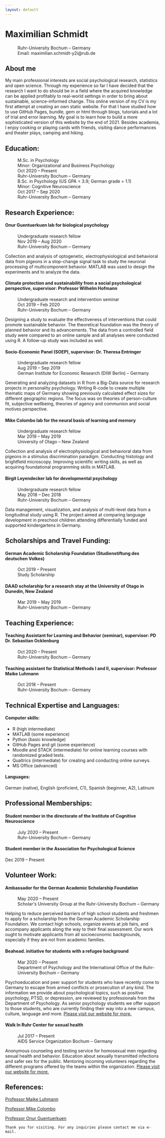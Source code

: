 ```yaml
---
layout: default
---
```


# Maximilian Schmidt

<dd>Ruhr-University Bochum – Germany</dd>
<dd>Email: maximilian.schmidt-y2i@rub.de</dd>

## About me

My main professional interests are social psychological research, statistics and open science. Through my experience so far I have decided that the research I want to do should be in a field where the acquired knowledge can be applied profitably to real-world settings in order to bring about sustainable, science-informed change.
This online version of my CV is my first attempt at creating an own static website. For that I have studied how to use GitHub Pages, bundle, gem or html through blogs, tutorials and a lot of trial and error learning. My goal is to learn how to build a more sophisticated version of this website by the end of 2021.
Besides academia, I enjoy cooking or playing cards with friends, visiting dance performances and theater plays, camping and hiking.

## Education:

<dd>M.Sc. in Psychology</dd>
<dd>Minor: Organizational and Business Psychology</dd>
<dd>Oct 2020 – Present</dd>
<dd>Ruhr-University Bochum – Germany</dd>
<dd></dd>
<dd>B.Sc. in Psychology (US GPA = 3.9; German grade = 1.1)</dd>
<dd>Minor: Cognitive Neuroscience</dd>
<dd>Oct 2017 – Sep 2020</dd>
<dd>Ruhr-University Bochum – Germany</dd>

## Research Experience:

#### Onur Guentuerkuen lab for biological psychology

<dd>Undergraduate research fellow</dd>
<dd>Nov 2019 – Aug 2020</dd>
<dd>Ruhr-University Bochum – Germany</dd>

Collection and analysis of optogenetic, electrophysiological and behavioral data from pigeons in a stop-change signal task to study the neuronal processing of multicomponent behavior. MATLAB was used to design the experiments and to analyze the data.

#### Climate protection and sustainability from a social psychological perspective, supervisor: Professor Wilhelm Hofmann

<dd>Undergraduate research and intervention seminar</dd>
<dd>Oct 2019 – Feb 2020</dd>
<dd>Ruhr-University Bochum – Germany</dd>

Designing a study to evaluate the effectiveness of interventions that could promote sustainable behavior. The theoretical foundation was the theory of planned behavior and its advancements. The data from a controlled field study were compared to an online sample and all analyses were conducted using R. A follow-up study was included as well.

#### Socio-Economic Panel (SOEP), supervisor: Dr. Theresa Entringer

<dd>Undergraduate research fellow</dd>
<dd>Aug 2019 – Sep 2019</dd>
<dd>German Institute for Economic Research (DIW Berlin) – Germany</dd>

Generating and analyzing datasets in R from a Big-Data source for research projects in personality psychology. Writing R-code to create multiple thematic maps of Germany showing previously calculated effect sizes for different geographic regions. The focus was on theories of person-culture fit, subjective wellbeing, theories of agency and communion and social motives perspective.

#### Mike Colombo lab for the neural basis of learning and memory

<dd>Undergraduate research fellow</dd>
<dd>Mar 2019 – May 2019</dd>
<dd>University of Otago – New Zealand</dd>

Collection and analysis of electrophysiological and behavioral data from pigeons in a stimulus discrimination paradigm. Conducting histology and brightfield microscopy. Improving scientific writing skills, as well as acquiring foundational programming skills in MATLAB.

#### Birgit Leyendecker lab for developmental psychology

<dd>Undergraduate research fellow</dd>
<dd>May 2018 – Dec 2018</dd>
<dd>Ruhr-University Bochum – Germany</dd>

Data management, visualization, and analysis of multi-level data from a longitudinal study using R. The project aimed at comparing language development in preschool children attending differentially funded and supported kindergartens in Germany.

## Scholarships and Travel Funding:

#### German Academic Scholarship Foundation (Studienstiftung des deutschen Volkes)

<dd>Oct 2019 – Present</dd>
<dd>Study Scholarship</dd>

#### DAAD scholarship for a research stay at the University of Otago in Dunedin, New Zealand

<dd>Mar 2019 – May 2019</dd>
<dd>Ruhr-University Bochum – Germany</dd>

## Teaching Experience:

#### Teaching Assistant for Learning and Behavior (seminar), supervisor: PD Dr. Sebastian Ocklenburg

<dd>Oct 2020 – Present</dd>
<dd>Ruhr-University Bochum – Germany</dd>

#### Teaching assistant for Statistical Methods I and II, supervisor: Professor Maike Luhmann

<dd>Oct 2018 – Present</dd>
<dd>Ruhr-University Bochum – Germany</dd>

## Technical Expertise and Languages:

#### Computer skills:
*   R (high intermediate)
*   MATLAB (some experience)
*   Python (basic knowledge)
*   GitHub Pages and git (some experience)
*   Moodle and STACK (intermediate) for online learning courses with randomized graded tests.
*   Qualtrics (intermediate) for creating and conducting online surveys.
*   MS Office (advanced)

#### Languages:
German (native), English (proficient, C1), Spanish (beginner, A2), Latinum

## Professional Memberships:

#### Student member in the directorate of the Institute of Cognitive Neuroscience

<dd>July 2020 – Present</dd>
<dd>Ruhr-University Bochum – Germany</dd>

#### Student member in the Association for Psychological Science
Dec 2019 – Present

## Volunteer Work:

#### Ambassador for the German Academic Scholarship Foundation

<dd>May 2020 – Present</dd>
<dd>Scholar's University Group at the Ruhr-University Bochum – Germany</dd>

Helping to reduce perceived barriers of high school students and freshmen to apply for a scholarship from the German Academic Scholarship Foundation. We contact high schools, organize events at job fairs, and accompany applicants along the way to their final assessment. Our work ought to motivate applicants from all socioeconomic backgrounds, especially if they are not from academic families.

#### Beahead. initiative for students with a refugee background

<dd>Mar 2020 – Present</dd>
<dd>Department of Psychology and the International Office of the Ruhr-University Bochum – Germany</dd>

Psychoeducation and peer support for students who have recently come to Germany to escape from armed conflicts or prosecution of any kind. The information we provide about psychological topics, such as positive psychology, PTSD, or depression, are reviewed by professionals from the Department of Psychology. As senior psychology students we offer support to those students, who are currently finding their way into a new campus, culture, language and more. [Please visit our website for more.](https://beaheadpsy.com/)

#### Walk In Ruhr Center for sexual health

<dd>Jul 2017 – Present</dd>
<dd>AIDS Service Organization Bochum – Germany</dd>

Anonymous counseling and testing service for homosexual men regarding sexual health and behavior. Education about sexually transmitted infections and safer sex for the public. Mentoring incoming volunteers regarding the different programs offered by the teams within the organization. [Please visit our website for more.](https://www.wir-ruhr.de/)

## References:

[Professor Maike Luhmann](http://www.pml.psy.rub.de/personen/index.html)

[Professor Mike Colombo](https://www.otago.ac.nz/psychology/staff/mikecolombo.html)

[Professor Onur Guentuerkuen](https://www.bio.psy.ruhr-uni-bochum.de/members.html)

```
Thank you for visiting. For any inquiries please contact me via e-mail.
```
